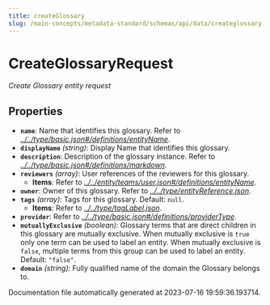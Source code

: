 ```yaml
---
title: createGlossary
slug: /main-concepts/metadata-standard/schemas/api/data/createglossary
---
```


# CreateGlossaryRequest

*Create Glossary entity request*

## Properties

- **`name`**: Name that identifies this glossary. Refer to *[../../type/basic.json#/definitions/entityName](#/../type/basic.json#/definitions/entityName)*.
- **`displayName`** *(string)*: Display Name that identifies this glossary.
- **`description`**: Description of the glossary instance. Refer to *[../../type/basic.json#/definitions/markdown](#/../type/basic.json#/definitions/markdown)*.
- **`reviewers`** *(array)*: User references of the reviewers for this glossary.
  - **Items**: Refer to *[../../entity/teams/user.json#/definitions/entityName](#/../entity/teams/user.json#/definitions/entityName)*.
- **`owner`**: Owner of this glossary. Refer to *[../../type/entityReference.json](#/../type/entityReference.json)*.
- **`tags`** *(array)*: Tags for this glossary. Default: `null`.
  - **Items**: Refer to *[../../type/tagLabel.json](#/../type/tagLabel.json)*.
- **`provider`**: Refer to *[../../type/basic.json#/definitions/providerType](#/../type/basic.json#/definitions/providerType)*.
- **`mutuallyExclusive`** *(boolean)*: Glossary terms that are direct children in this glossary are mutually exclusive. When mutually exclusive is `true` only one term can be used to label an entity. When mutually exclusive is `false`, multiple terms from this group can be used to label an entity. Default: `"false"`.
- **`domain`** *(string)*: Fully qualified name of the domain the Glossary belongs to.


Documentation file automatically generated at 2023-07-16 19:59:36.193714.

